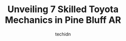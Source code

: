 ---
layout: ampstory
image: https://images.unsplash.com/photo-1586428268816-ca0069c110c5?ixlib=rb-4.0.3&ixid=MnwxMjA3fDB8MHxwaG90by1wYWdlfHx8fGVufDB8fHx8&auto=format&fit=crop&w=640&h=853&q=80
author: techidn
featured: false
description: Looking for reliable and skilled Toyota Mechanic in Pine Bluff AR, USA? Your search ends here with the 7 best Toyota Mechanic in town. With their expertise and commitment to delivering excep
title: Unveiling 7 Skilled Toyota Mechanics in Pine Bluff AR
cover:
   title: Unveiling 7 Skilled Toyota Mechanics in Pine Bluff AR
   subtitle: Rickpate
   background: https://images.unsplash.com/photo-1586428268816-ca0069c110c5?ixlib=rb-4.0.3&ixid=MnwxMjA3fDB8MHxwaG90by1wYWdlfHx8fGVufDB8fHx8&auto=format&fit=crop&w=640&h=853&q=80

pages: 
 - layout: thirds
   top: <h1>#1 Meineke Car Care Center</h1>
   bottom: "<p>I had a car. Meineke was my go-to car center so I brought it to them when my car had caught on fire. They told me it was my cruise control wire that had sparked and they </p>"
   background: https://www.knot35.com/toplist/wp-content/uploads/2023/06/best-toyota-mechanic-1-in-pine-bluff-ar-1685836499.jpeg
   backgroundblur: true
 - layout: thirds
   top: <h1>#2 Walmart Auto Care Centers</h1>
   bottom: "<p>5501 S Olive St, Pine Bluff, AR 71603, United States</p>"
   background: https://www.knot35.com/toplist/wp-content/uploads/2023/06/best-toyota-mechanic-2-in-pine-bluff-ar-1685836500.jpeg
   cta:
      link: https://www.knot35.com/toplist/unveiling-7-skilled-toyota-mechanics-in-pine-bluff-ar/
      text: Unveiling 7 Skilled Toyota Mechanics in Pine Bluff AR
 - layout: thirds
   top: <h1>#3 B&D Automotive</h1>
   bottom: "<p>4809 Dollarway Rd, Pine Bluff, AR 71602, United States</p>"
   background: https://www.knot35.com/toplist/wp-content/uploads/2023/06/best-toyota-mechanic-3-in-pine-bluff-ar-1685836500.jpeg
   cta:
      link: https://www.knot35.com/toplist/unveiling-7-skilled-toyota-mechanics-in-pine-bluff-ar/
      text: Unveiling 7 Skilled Toyota Mechanics in Pine Bluff AR
 - layout: thirds
   top: <h1>#4 Donnies Auto Repair</h1>
   bottom: "<p>7617 Dollarway Rd, Pine Bluff, AR 71602, United States</p>"
   background: https://images.unsplash.com/photo-1567360425618-1594206637d2?ixlib=rb-4.0.3&ixid=MnwxMjA3fDB8MHxwaG90by1wYWdlfHx8fGVufDB8fHx8&auto=format&fit=crop&w=640&h=853&q=80
   cta:
      link: https://www.knot35.com/toplist/unveiling-7-skilled-toyota-mechanics-in-pine-bluff-ar/
      text: Unveiling 7 Skilled Toyota Mechanics in Pine Bluff AR
 - layout: thirds
   top: <h1>#5 Eastwoods Auto & Truck Center</h1>
   bottom: "<p>2901 S Camden Rd, Pine Bluff, AR 71603, United States</p>"
   background: https://images.unsplash.com/photo-1489648022186-8f49310909a0?ixlib=rb-4.0.3&ixid=MnwxMjA3fDB8MHxwaG90by1wYWdlfHx8fGVufDB8fHx8&auto=format&fit=crop&w=640&h=853&q=80
   cta:
      link: https://www.knot35.com/toplist/unveiling-7-skilled-toyota-mechanics-in-pine-bluff-ar/
      text: Unveiling 7 Skilled Toyota Mechanics in Pine Bluff AR
 - layout: thirds
   top: <h1>#6 D & D Imports</h1>
   bottom: "<p>1209 S Ohio St, Pine Bluff, AR 71601, United States</p>"
   background: https://images.unsplash.com/photo-1489694553447-4c9339da310d?ixlib=rb-4.0.3&ixid=MnwxMjA3fDB8MHxwaG90by1wYWdlfHx8fGVufDB8fHx8&auto=format&fit=crop&w=640&h=853&q=80
   cta:
      link: https://www.knot35.com/toplist/unveiling-7-skilled-toyota-mechanics-in-pine-bluff-ar/
      text: Unveiling 7 Skilled Toyota Mechanics in Pine Bluff AR
 - layout: thirds
   top: <h1>#7 Reynolds Auto Services</h1>
   bottom: "<p>611 S Gum St, Pine Bluff, AR 71603, United States</p>"
   background: https://images.unsplash.com/photo-1574169208507-84376144848b?ixlib=rb-4.0.3&ixid=MnwxMjA3fDB8MHxwaG90by1wYWdlfHx8fGVufDB8fHx8&auto=format&fit=crop&w=640&h=853&q=80
   cta:
      link: https://www.knot35.com/toplist/unveiling-7-skilled-toyota-mechanics-in-pine-bluff-ar/
      text: Unveiling 7 Skilled Toyota Mechanics in Pine Bluff AR
 - layout: thirds
   middle: Continue reading...
   background: https://images.unsplash.com/photo-1534312527009-56c7016453e6?ixlib=rb-4.0.3&ixid=MnwxMjA3fDB8MHxwaG90by1wYWdlfHx8fGVufDB8fHx8&auto=format&fit=crop&w=640&h=853&q=80
   cta:
      link: https://www.knot35.com/toplist/unveiling-7-skilled-toyota-mechanics-in-pine-bluff-ar/
      text: Unveiling 7 Skilled Toyota Mechanics in Pine Bluff AR
      
---